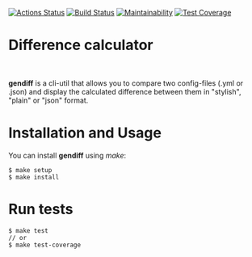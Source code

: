 [![Actions Status](https://github.com/Brelock/frontend-project-lvl2/workflows/hexlet-check/badge.svg)](https://github.com/Brelock/frontend-project-lvl2/actions/workflows/hexlet-check.yml)
[![Build Status](https://github.com/Brelock/frontend-project-lvl2/workflows/build/badge.svg)](https://github.com/Brelock/frontend-project-lvl2/actions/workflows/build.yml)
[![Maintainability](https://api.codeclimate.com/v1/badges/12722f196916925e215b/maintainability)](https://codeclimate.com/github/Brelock/frontend-project-lvl2/maintainability)
[![Test Coverage](https://api.codeclimate.com/v1/badges/12722f196916925e215b/test_coverage)](https://codeclimate.com/github/Brelock/frontend-project-lvl2/test_coverage)
# Difference calculator 

<br>

**gendiff** is a cli-util that allows you to compare two config-files (.yml or .json) and display the calculated difference between them in "stylish", "plain" or "json" format. 
<br>

# Installation and Usage

You can install **gendiff** using *make*:
```
$ make setup
$ make install
```


# Run tests
```
$ make test
// or
$ make test-coverage
```
